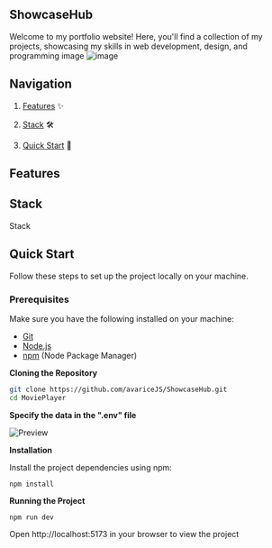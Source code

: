 ## ShowcaseHub
Welcome to my portfolio website! Here, you'll find a collection of my projects, showcasing my skills in web development, design, and programming
image
![image](image)

## Navigation
1. [Features](#features) ✨

2. [Stack](#stack) 🛠️

3. [Quick Start](#quick-start) 🚀

## Features


## Stack
Stack

## Quick Start
Follow these steps to set up the project locally on your machine.

### Prerequisites

Make sure you have the following installed on your machine:

- [Git](https://git-scm.com/downloads)
- [Node.js](https://nodejs.org/en)
- [npm](https://www.npmjs.com/) (Node Package Manager)


**Cloning the Repository**

```sh
git clone https://github.com/avariceJS/ShowcaseHub.git
cd MoviePlayer
```

**Specify the data in the ".env" file**

![Preview](image)

**Installation**

Install the project dependencies using npm:

```
npm install
```

**Running the Project**
```
npm run dev
```

Open http://localhost:5173 in your browser to view the project
